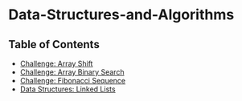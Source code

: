 # Data-Structures-and-Algorithms

## Table of Contents

* [Challenge: Array Shift](./challenges/arrayShift)
* [Challenge: Array Binary Search](./challenges/binarySearch)
* [Challenge: Fibonacci Sequence](./challenges/Fibonacci)
* [Data Structures: Linked Lists](./data-structures/linkedList)